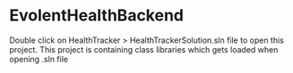 # EvolentHealthBackend

Double click on HealthTracker > HealthTrackerSolution.sln file to open this project. This project is containing class libraries which gets loaded when opening .sln file
